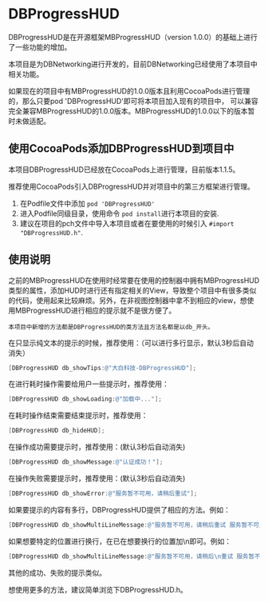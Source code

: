 # DBProgressHUD

DBProgressHUD是在开源框架MBProgressHUD（version 1.0.0）的基础上进行了一些功能的增加。

本项目是为DBNetworking进行开发的，目前DBNetworking已经使用了本项目中相关功能。

如果现在的项目中有MBProgressHUD的1.0.0版本且利用CocoaPods进行管理的，那么只要pod 'DBProgressHUD'即可将本项目加入现有的项目中， 可以兼容完全兼容MBProgressHUD的1.0.0版本。MBProgressHUD的1.0.0以下的版本暂时未做适配。

## 使用CocoaPods添加DBProgressHUD到项目中

本项目DBProgressHUD已经放在CocoaPods上进行管理，目前版本1.1.5。

推荐使用CocoaPods引入DBProgressHUD并对项目中的第三方框架进行管理。

1. 在Podfile文件中添加 `pod 'DBProgressHUD'`
2. 进入Podfile同级目录，使用命令 `pod install`进行本项目的安装.
3. 建议在项目的pch文件中导入本项目或者在要使用的时候引入 `#import "DBProgressHUD.h"`.

## 使用说明

之前的MBProgressHUD在使用时经常要在使用的控制器中拥有MBProgressHUD类型的属性，添加HUD时进行还有指定相关的View，导致整个项目中有很多类似的代码，使用起来比较麻烦。另外，在非视图控制器中拿不到相应的view，想使用MBProgressHUD进行相应的提示就不是很方便了。

`本项目中新增的方法都是DBProgressHUD的类方法且方法名都是以db_开头。`

在只显示纯文本的提示的时候，推荐使用：（可以进行多行显示，默认3秒后自动消失）

```objective-c
[DBProgressHUD db_showTips:@"大白科技-DBProgressHUD"];
```

在进行耗时操作需要给用户一些提示时，推荐使用：

```objective-c
[DBProgressHUD db_showLoading:@"加载中..."];
```

在耗时操作结束需要结束提示时，推荐使用：

```objective-c
[DBProgressHUD db_hideHUD];
```

在操作成功需要提示时，推荐使用：(默认3秒后自动消失)

```objective-c
[DBProgressHUD db_showMessage:@"认证成功！"];
```

在操作失败需要提示时，推荐使用：(默认3秒后自动消失)

```objective-c
[DBProgressHUD db_showError:@"服务暂不可用，请稍后重试"];
```



如果要提示的内容有多行，DBProgressHUD提供了相应的方法。例如：

```objective-c
[DBProgressHUD db_showMultiLineMessage:@"服务暂不可用，请稍后重试 服务暂不可用，请稍后重试"];
```

如果想要特定的位置进行换行，在已在想要换行的位置加\n即可。例如：

```objective-c
[DBProgressHUD db_showMultiLineMessage:@"服务暂不可用，请稍后\n重试 服务暂不可用，请稍后重试"];
```

其他的成功、失败的提示类似。

想使用更多的方法，建议简单浏览下DBProgressHUD.h。



